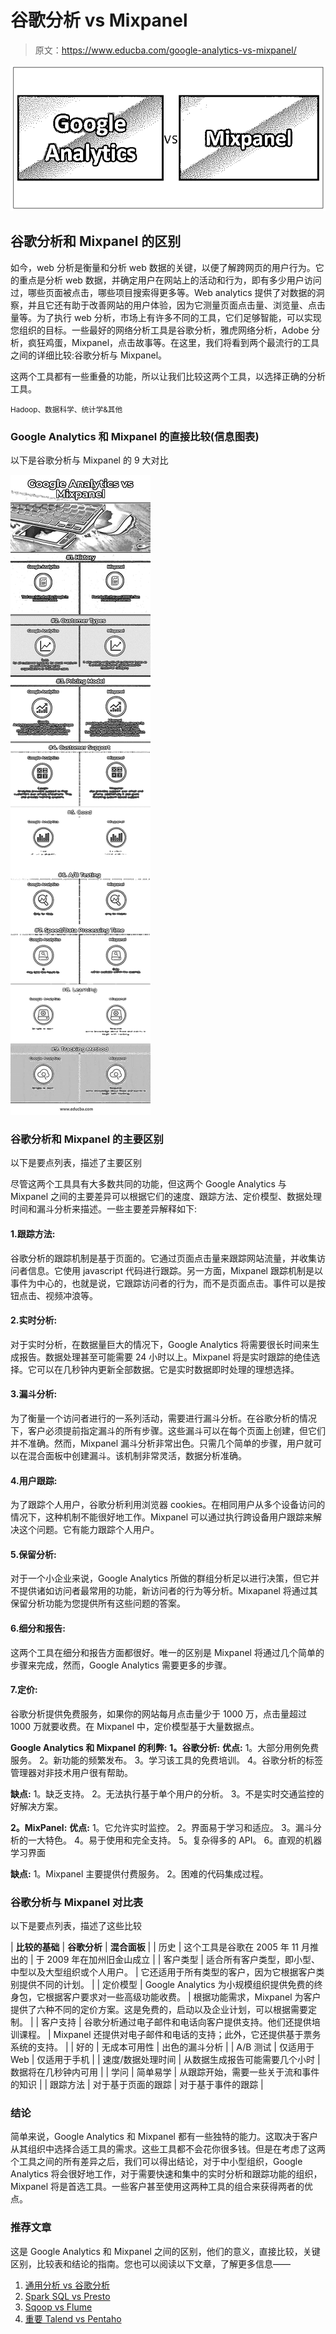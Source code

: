 # 谷歌分析 vs Mixpanel

> 原文：<https://www.educba.com/google-analytics-vs-mixpanel/>

![Google Analytics vs Mixpanel](img/a1e927339cc5fe0d576d7cad811e9fd6.png)



## 谷歌分析和 Mixpanel 的区别

如今，web 分析是衡量和分析 web 数据的关键，以便了解跨网页的用户行为。它的重点是分析 web 数据，并确定用户在网站上的活动和行为，即有多少用户访问过，哪些页面被点击，哪些项目搜索得更多等。Web analytics 提供了对数据的洞察，并且它还有助于改善网站的用户体验，因为它测量页面点击量、浏览量、点击量等。为了执行 web 分析，市场上有许多不同的工具，它们足够智能，可以实现您组织的目标。一些最好的网络分析工具是谷歌分析，雅虎网络分析，Adobe 分析，疯狂鸡蛋，Mixpanel，点击故事等。在这里，我们将看到两个最流行的工具之间的详细比较:谷歌分析与 Mixpanel。

这两个工具都有一些重叠的功能，所以让我们比较这两个工具，以选择正确的分析工具。

<small>Hadoop、数据科学、统计学&其他</small>

### Google Analytics 和 Mixpanel 的直接比较(信息图表)

以下是谷歌分析与 Mixpanel 的 9 大对比

![Google Analytics vs Mixpanel Infographics](img/d16b9a94006a82cf89bb7f1002fe6ee0.png)



### 谷歌分析和 Mixpanel 的主要区别

以下是要点列表，描述了主要区别

尽管这两个工具具有大多数共同的功能，但这两个 Google Analytics 与 Mixpanel 之间的主要差异可以根据它们的速度、跟踪方法、定价模型、数据处理时间和漏斗分析来描述。一些主要差异解释如下:

#### 1.跟踪方法:

谷歌分析的跟踪机制是基于页面的。它通过页面点击量来跟踪网站流量，并收集访问者信息。它使用 javascript 代码进行跟踪。另一方面，Mixpanel 跟踪机制是以事件为中心的，也就是说，它跟踪访问者的行为，而不是页面点击。事件可以是按钮点击、视频冲浪等。

#### 2.实时分析:

对于实时分析，在数据量巨大的情况下，Google Analytics 将需要很长时间来生成报告。数据处理甚至可能需要 24 小时以上。Mixpanel 将是实时跟踪的绝佳选择。它可以在几秒钟内更新全部数据。它是实时数据即时处理的理想选择。

#### 3.漏斗分析:

为了衡量一个访问者进行的一系列活动，需要进行漏斗分析。在谷歌分析的情况下，客户必须提前指定漏斗的所有步骤。这些漏斗可以在每个页面上创建，但它们并不准确。然而，Mixpanel 漏斗分析非常出色。只需几个简单的步骤，用户就可以在混合面板中创建漏斗。该机制非常灵活，数据分析准确。

#### 4.用户跟踪:

为了跟踪个人用户，谷歌分析利用浏览器 cookies。在相同用户从多个设备访问的情况下，这种机制不能很好地工作。Mixpanel 可以通过执行跨设备用户跟踪来解决这个问题。它有能力跟踪个人用户。

#### 5.保留分析:

对于一个小企业来说，Google Analytics 所做的群组分析足以进行决策，但它并不提供诸如访问者最常用的功能，新访问者的行为等分析。Mixapanel 将通过其保留分析功能为您提供所有这些问题的答案。

#### 6.细分和报告:

这两个工具在细分和报告方面都很好。唯一的区别是 Mixpanel 将通过几个简单的步骤来完成，然而，Google Analytics 需要更多的步骤。

#### 7.定价:

谷歌分析提供免费服务，如果你的网站每月点击量少于 1000 万，点击量超过 1000 万就要收费。在 Mixpanel 中，定价模型基于大量数据点。

**Google Analytics 和 Mixpanel 的利弊:**
**1。谷歌分析:**
**优点:**
1。大部分用例免费服务。
2。新功能的频繁发布。
3。学习该工具的免费培训。
4。谷歌分析的标签管理器对非技术用户很有帮助。

**缺点:**
1。缺乏支持。
2。无法执行基于单个用户的分析。
3。不是实时交通监控的好解决方案。

**2。MixPanel:**
**优点:**
1。它允许实时监控。
2。界面易于学习和适应。
3。漏斗分析的一大特色。
4。易于使用和完全支持。
5。复杂得多的 API。
6。直观的机器学习界面

**缺点:**
1。Mixpanel 主要提供付费服务。
2。困难的代码集成过程。

### 谷歌分析与 Mixpanel 对比表

以下是要点列表，描述了这些比较

| **比较的基础** | **谷歌分析** | **混合面板** |
| 历史 | 这个工具是谷歌在 2005 年 11 月推出的 | 于 2009 年在加州旧金山成立 |
| 客户类型 | 适合所有客户类型，即小型、中型以及大型组织或个人用户。 | 它还适用于所有类型的客户，因为它根据客户类别提供不同的计划。 |
| 定价模型 | Google Analytics 为小规模组织提供免费的终身包，它根据客户要求对一些高级功能收费。 | 根据功能需求，Mixpanel 为客户提供了六种不同的定价方案。这是免费的，启动以及企业计划，可以根据需要定制。 |
| 客户支持 | 谷歌分析通过电子邮件和电话向客户提供支持。他们还提供培训课程。 | Mixpanel 还提供对电子邮件和电话的支持；此外，它还提供基于票务系统的支持。 |
| 好的 | 无成本可用性 | 出色的漏斗分析 |
| A/B 测试 | 仅适用于 Web | 仅适用于手机 |
| 速度/数据处理时间 | 从数据生成报告可能需要几个小时 | 数据将在几秒钟内可用 |
| 学问 | 简单易学 | 从跟踪开始，需要一些关于流和事件的知识 |
| 跟踪方法 | 对于基于页面的跟踪 | 对于基于事件的跟踪 |

### 结论

简单来说，Google Analytics 和 Mixpanel 都有一些独特的能力。这取决于客户从其组织中选择合适工具的需求。这些工具都不会花你很多钱。但是在考虑了这两个工具之间的所有差异之后，我们可以得出结论，对于中小型组织，Google Analytics 将会很好地工作，对于需要快速和集中的实时分析和跟踪功能的组织，Mixpanel 将是首选工具。一些客户甚至使用这两种工具的组合来获得两者的优点。

### 推荐文章

这是 Google Analytics 和 Mixpanel 之间的区别，他们的意义，直接比较，关键区别，比较表和结论的指南。您也可以阅读以下文章，了解更多信息——

1.  [通用分析 vs 谷歌分析](https://www.educba.com/universal-analytics-vs-google-analytics/)
2.  [Spark SQL vs Presto](https://www.educba.com/spark-sql-vs-presto/)
3.  [Sqoop vs Flume](https://www.educba.com/sqoop-vs-flume/)
4.  [重要 Talend vs Pentaho](https://www.educba.com/talend-vs-pentaho/)





